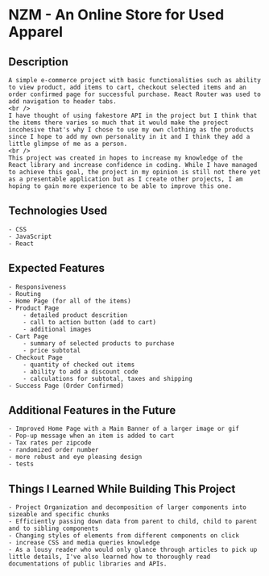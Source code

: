 # NZM - An Online Store for Used Apparel

## Description
	A simple e-commerce project with basic functionalities such as ability to view product, add items to cart, checkout selected items and an order confirmed page for successful purchase. React Router was used to add navigation to header tabs.
	<br />
	I have thought of using fakestore API in the project but I think that the items there varies so much that it would make the project incohesive that's why I chose to use my own clothing as the products since I hope to add my own personality in it and I think they add a little glimpse of me as a person.
	<br />
	This project was created in hopes to increase my knowledge of the React library and increase confidence in coding. While I have managed to achieve this goal, the project in my opinion is still not there yet as a presentable application but as I create other projects, I am hoping to gain more experience to be able to improve this one.

## Technologies Used
	- CSS
	- JavaScript
	- React
## Expected Features
	- Responsiveness
	- Routing
	- Home Page (for all of the items)
	- Product Page
		- detailed product descrition
		- call to action button (add to cart)
		- additional images
	- Cart Page
		- summary of selected products to purchase
		- price subtotal
	- Checkout Page
		- quantity of checked out items
		- ability to add a discount code
		- calculations for subtotal, taxes and shipping
	- Success Page (Order Confirmed)

## Additional Features in the Future
	- Improved Home Page with a Main Banner of a larger image or gif
	- Pop-up message when an item is added to cart
	- Tax rates per zipcode
	- randomized order number
	- more robust and eye pleasing design
	- tests

## Things I Learned While Building This Project
	- Project Organization and decomposition of larger components into sizeable and specific chunks
	- Efficiently passing down data from parent to child, child to parent and to sibling components
	- Changing styles of elements from different components on click
	- increase CSS and media queries knowledge
	- As a lousy reader who would only glance through articles to pick up little details, I've also learned how to thoroughly read documentations of public libraries and APIs.